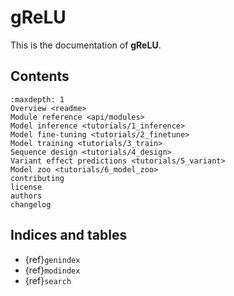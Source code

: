 # gReLU

This is the documentation of **gReLU**.

## Contents

```{toctree}
:maxdepth: 1
Overview <readme>
Module reference <api/modules>
Model inference <tutorials/1_inference>
Model fine-tuning <tutorials/2_finetune>
Model training <tutorials/3_train>
Sequence design <tutorials/4_design>
Variant effect predictions <tutorials/5_variant>
Model zoo <tutorials/6_model_zoo>
contributing
license
authors
changelog
```

## Indices and tables

* {ref}`genindex`
* {ref}`modindex`
* {ref}`search`
